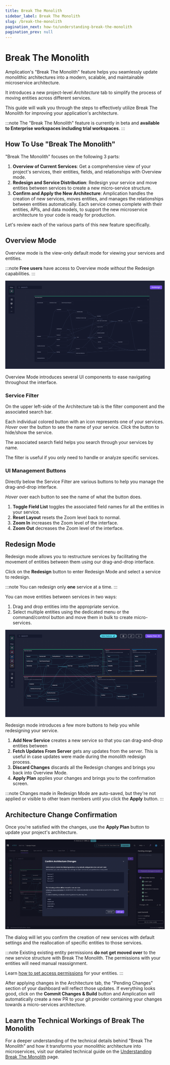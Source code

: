 ```yaml
---
title: Break The Monolith
sidebar_label: Break The Monolith
slug: /break-the-monolith
pagination_next: how-to/understanding-break-the-monolith
pagination_prev: null
---
```


# Break The Monolith

Amplication's "Break The Monolith" feature helps you seamlessly update monolithic architectures into a modern, scalable, and maintainable microservice architecture.

It introduces a new project-level _Architecture_ tab to simplify the process of moving entities across different services.

This guide will walk you through the steps to effectively utilize Break The Monolith for improving your application's architecture.

:::note
The "Break The Monolith" feature is currently in beta and **available to Enterprise workspaces including trial workspaces**.
:::

## How To Use "Break The Monolith"

"Break The Monolith" focuses on the following 3 parts:

1. **Overview of Current Services**: Get a comprehensive view of your project's services, their entities, fields, and relationships with Overview mode.
2. **Redesign and Service Distribution**: <!-- Manually or with AI assistance, r--> Redesign your service and move entities between services to create a new micro-service structure.
3. **Confirm and Apply the New Architecture**: Amplication handles the creation of new services, moves entities, and manages the relationships between entities automatically. Each service comes complete with their entities, APIs, and data models, to support the new microservice architecture to your code is ready for production.

Let's review each of the various parts of this new feature specifically.

## Overview Mode

Overview mode is the view-only default mode for viewing your services and entities.

:::note
**Free users** have access to Overview mode _without_ the Redesign capabilities.
:::

![Amplication's Break The Monolith View Mode](./assets/break-the-monolith-overview-mode.png)

Overview Mode introduces several UI components to ease navigating throughout the interface.

### Service Filter

On the upper left-side of the Architecture tab is the filter component and the associated search bar.

Each individual colored button with an icon represents one of your services. _Hover_ over the button to see the name of your service. _Click_ the button to hide/show the service.

The associated search field helps you search through your services by name.

The filter is useful if you only need to handle or analyze specific services.

### UI Management Buttons

Directly below the Service Filter are various buttons to help you manage the drag-and-drop interface.

_Hover_ over each button to see the name of what the button does.

1. **Toggle Field List** toggles the associated field names for all the entities in your service.
2. **Reset Layout** resets the Zoom level back to normal.
3. **Zoom In** increases the Zoom level of the interface.
4. **Zoom Out** decreases the Zoom level of the interface.

## Redesign Mode

Redesign mode allows you to restructure services by facilitating the movement of entities between them using our drag-and-drop interface.

Click on the **Redesign** button to enter Redesign Mode and select a service to redesign.

:::note
You can redesign only **one** service at a time.
:::

You can move entities between services in two ways:

1. Drag and drop entities into the appropriate service.
2. Select multiple entities using the dedicated menu or the command/control button and move them in bulk to create micro-services.

![Amplication's Break The Monolith Redesign Mode](./assets/break-the-monolith-redesign-mode.png)

Redesign mode introduces a few more buttons to help you while redesigning your service.

1. **Add New Service** creates a new service so that you can drag-and-drop entities between 
2. **Fetch Updates From Server** gets any updates from the server. This is useful in case updates were made during the monolith redesign process.
3. **Discard Changes** discards all the Redesign changes and brings you back into Overview Mode.
4. **Apply Plan** applies your changes and brings you to the confirmation screen.

:::note
Changes made in Redesign Mode are auto-saved, but they're not applied or visible to other team members until you click the **Apply** button.
:::

<!--
### Step 3: Utilize AI for Smart Architecture Suggestions (Optional)

The "Break the Monolith" button, available in the Project and Service Overview screens, triggers AI analysis to suggest an efficient new microservice architecture, including service distribution and entity organization. Review the AI's recommendations before making any changes.

:::note
**This feature uses LLMs to analyze and suggest ideal microservices structures**. It requires sharing details of your entities and fields with LLMs for analysis. We ensure the highest privacy standards and use your data only to improve your project's architecture.
:::
-->

<!--
### Step 3: Utilize AI for Smart Architecture Suggestions (Optional)

The "AI Helper" button in the Architecture tab, also available in both the Project and Service Overview screens as "Break The Monolith" button, offer AI-driven suggestions for transforming services into an efficient microservice architecture. Select a service to initiate AI analysis, which includes service distribution and entity organization recommendations.

:::note
**This feature uses advanced LLMs for optimal microservices structuring suggestions**. Only anonymous data is shared during analysis, and it occurs exclusively when users proactively engage features utilizing LLMs. Users can opt out of LLM features, maintaining control over their data privacy.
:::
-->

<!--
## Starting with Prisma Schema in Break The Monolith

Start with our [Import Prisma Schema](/how-to/import-prisma-schema) feature to leverage your existing database schemas instead of manually creating entities. Rapidly transition to optimized microservice configurations saving you even more time.

This approach allows you to import your existing database structure into Amplication, where the Intelligent AI Helper can then suggest optimal microservice configurations.

To get started with your Prisma schema upload, visit our [Import Prisma Schema](/how-to/import-prisma-schema) documentation for step-by-step instructions.
-->

## Architecture Change Confirmation

Once you're satisfied with the changes, use the **Apply Plan** button to update your project's architecture.

![Amplication's Break The Monolith Confirm Architecture Changes](./assets/break-the-monolith-confirm-architecture.png)

The dialog will let you confirm the creation of new services with default settings and the reallocation of specific entities to those services.

:::note
Existing existing entity permissions **do not get moved over** to the new service structure with Break The Monolith. The permissions with your entities will need manual reassignment.

Learn [how to set access permissions](how-to/set-access-permissions/#set-entity-permissions) for your entities.
:::

After applying changes in the Architecture tab, the "Pending Changes" section of your dashboard will reflect those updates. If everything looks good, click on the **Commit Changes & Build** button and Amplication will automatically create a new PR to your git provider containing your changes towards a micro-services architecture.

## Learn the Technical Workings of Break The Monolith

For a deeper understanding of the technical details behind "Break The Monolith" and how it transforms your monolithic architecture into microservices, visit our detailed technical guide on the [Understanding Break The Monolith](/how-to/understanding-break-the-monolith) page.

<!-- 
## Explore "Break The Monolith" in Our Interactive Sandbox

"Break The Monolith" can also be explored in a sandbox environment on Amplication's website. This environment lets you experience the feature before applying it to your services. You can experiment with a set of predefined entities and open-source repositories structured as monoliths.
-->
